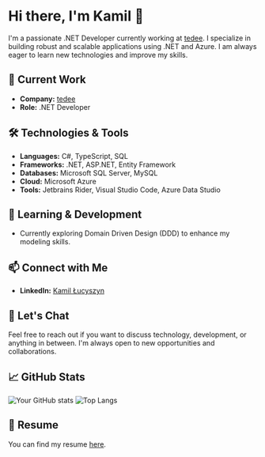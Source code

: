 # Hi there, I'm Kamil 👋

I'm a passionate .NET Developer currently working at [tedee](https://www.tedee.com). I specialize in building robust and scalable applications using .NET and Azure. I am always eager to learn new technologies and improve my skills. 

## 🔭 Current Work
- **Company:** [tedee](https://www.tedee.com)
- **Role:** .NET Developer

## 🛠️ Technologies & Tools
- **Languages:** C#, TypeScript, SQL
- **Frameworks:** .NET, ASP.NET, Entity Framework
- **Databases:** Microsoft SQL Server, MySQL
- **Cloud:** Microsoft Azure
- **Tools:** Jetbrains Rider, Visual Studio Code, Azure Data Studio

## 🌱 Learning & Development
- Currently exploring Domain Driven Design (DDD) to enhance my modeling skills.

## 📫 Connect with Me
- **LinkedIn:** [Kamil Łucyszyn](https://www.linkedin.com/in/klucyszyn1995)

## 💬 Let's Chat
Feel free to reach out if you want to discuss technology, development, or anything in between. I'm always open to new opportunities and collaborations.

## 📈 GitHub Stats
![Your GitHub stats](https://github-readme-stats.vercel.app/api?username=your-github-username&show_icons=true&theme=radical)
![Top Langs](https://github-readme-stats.vercel.app/api/top-langs/?username=your-github-username&layout=compact&theme=radical)

## 📄 Resume
You can find my resume [here](link-to-your-resume).
